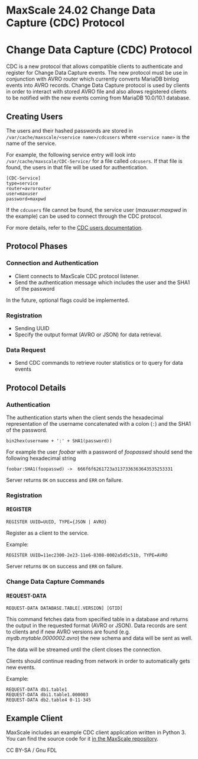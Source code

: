 
# MaxScale 24.02 Change Data Capture (CDC) Protocol

# Change Data Capture (CDC) Protocol


CDC is a new protocol that allows compatible clients to authenticate and
register for Change Data Capture events. The new protocol must be use in
conjunction with AVRO router which currently converts MariaDB binlog events into
AVRO records. Change Data Capture protocol is used by clients in order to
interact with stored AVRO file and also allows registered clients to be notified
with the new events coming from MariaDB 10.0/10.1 database.


## Creating Users


The users and their hashed passwords are stored in `/var/cache/maxscale/<service name>/cdcusers` where `<service name>` is the name of the service.


For example, the following service entry will look into `/var/cache/maxscale/CDC-Service/` for a file called `cdcusers`. If that file is found, the users in that file will be used for authentication.



```
[CDC-Service]
type=service
router=avrorouter
user=maxuser
password=maxpwd
```



If the `cdcusers` file cannot be found, the service user (*maxuser:maxpwd* in the example) can be used to connect through the CDC protocol.


For more details, refer to the [CDC users documentation](mariadb-maxscale-2402-maxscale-2402-change-data-capture-cdc-users.md).


## Protocol Phases


### Connection and Authentication


* Client connects to MaxScale CDC protocol listener.
* Send the authentication message which includes the user and the SHA1 of the password


In the future, optional flags could be implemented.


### Registration


* Sending UUID
* Specify the output format (AVRO or JSON) for data retrieval.


### Data Request


* Send CDC commands to retrieve router statistics or to query for data events


## Protocol Details


### Authentication


The authentication starts when the client sends the hexadecimal representation
of the username concatenated with a colon (`:`) and the SHA1 of the password.


`bin2hex(username + ':' + SHA1(password))`


For example the user *foobar* with a password of *foopasswd* should send the
following hexadecimal string



```
foobar:SHA1(foopasswd) ->  666f6f6261723a3137336363643535253331
```



Server returns `OK` on success and `ERR` on failure.


### Registration


#### REGISTER


`REGISTER UUID=UUID, TYPE={JSON | AVRO}`


Register as a client to the service.


Example:



```
REGISTER UUID=11ec2300-2e23-11e6-8308-0002a5d5c51b, TYPE=AVRO
```



Server returns `OK` on success and `ERR` on failure.


### Change Data Capture Commands


#### REQUEST-DATA


`REQUEST-DATA DATABASE.TABLE[.VERSION] [GTID]`


This command fetches data from specified table in a database and returns the
output in the requested format (AVRO or JSON). Data records are sent to clients
and if new AVRO versions are found (e.g. *mydb.mytable.0000002.avro*) the new
schema and data will be sent as well.


The data will be streamed until the client closes the connection.


Clients should continue reading from network in order to automatically gets new events.


Example:



```
REQUEST-DATA db1.table1
REQUEST-DATA dbi1.table1.000003
REQUEST-DATA db2.table4 0-11-345
```



## Example Client


MaxScale includes an example CDC client application written in Python 3. You can
find the source code for it [in the MaxScale repository](https://github.com/mariadb-corporation/MaxScale/tree/2.0/server/modules/protocol/examples/cdc.py).


CC BY-SA / Gnu FDL


